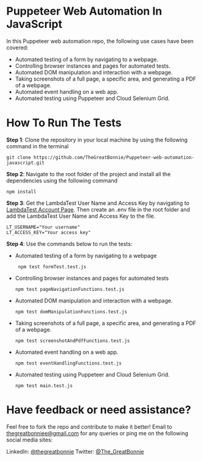 # Puppeteer Web Automation In JavaScript
In this Puppeteer web automation repo, the following use cases have been covered:

- Automated testing of a form by navigating to a webpage.
- Controlling browser instances and pages for automated tests.
- Automated DOM manipulation and interaction with a webpage.
- Taking screenshots of a full page, a specific area, and generating a PDF of a webpage.
- Automated event handling on a web app.
- Automated testing using Puppeteer and Cloud Selenium Grid.

# How To Run The Tests

**Step 1**: Clone the repository in your local machine by using the following command in the terminal

```
git clone https://github.com/TheGreatBonnie/Puppeteer-web-automation-javascript.git
```

**Step 2**: Navigate to the root folder of the project and install all the dependencies using the following command

```
npm install
```

**Step 3**: Get the LambdaTest User Name and Access Key by navigating to [LambdaTest Account Page](https://accounts.lambdatest.com/security). Then create an .env file in the root folder and add the LambdaTest User Name and Access Key to the file.

```
LT_USERNAME="Your username"
LT_ACCESS_KEY="Your access key"
```

**Step 4**: Use the commands below to run the tests:

- Automated testing of a form by navigating to a webpage
   
    ```
     npm test formTest.test.js
     ```
- Controlling browser instances and pages for automated tests

  ```
  npm test pageNavigationFunctions.test.js
  ```

- Automated DOM manipulation and interaction with a webpage.

  ```
  npm test domManipulationFunctions.test.js
  ```

- Taking screenshots of a full page, a specific area, and generating a PDF of a webpage.
  
  ```
  npm test screenshotAndPdfFunctions.test.js
  ```

- Automated event handling on a web app.

  ```
  npm test eventHandlingFunctions.test.js
  ```

- Automated testing using Puppeteer and Cloud Selenium Grid.

  ```
  npm test main.test.js
  ```
# Have feedback or need assistance?

Feel free to fork the repo and contribute to make it better! Email to thegreatbonniee@gmail.com for any queries or ping me on the following social media sites:

LinkedIn: [@thegreatbonnie](https://www.linkedin.com/in/thegreatbonnie/)
Twitter: [@The_GreatBonnie](https://x.com/The_GreatBonnie)
   
